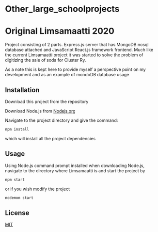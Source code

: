 # Other_large_schoolprojects

# Original Limsamaatti 2020

Project consisting of 2 parts. Express.js server that has MongoDB nosql database attached and JavaScript React.js framework frontend. Much like the current Limsamaatti project it was started to solve the problem of digitizing the sale of soda for Cluster Ry. 

As a note this is kept here to provide myself a perspective point on my development and as an example of mondoDB database usage
  


## Installation

Download this project from the repository

Download Node.js from [Nodejs.org](https://nodejs.org/en/download/)

Navigate to the project directory and give the command:
```bash
npm install
```
which will install all the project dependencies

## Usage
Using Node.js command prompt installed when downloading Node.js, navigate to the directory where Limsamaatti is and start the project by 
```node.js
npm start

```
or if you wish modify the project
```node.js
nodemon start
```

## License

[MIT](https://choosealicense.com/licenses/mit/)
